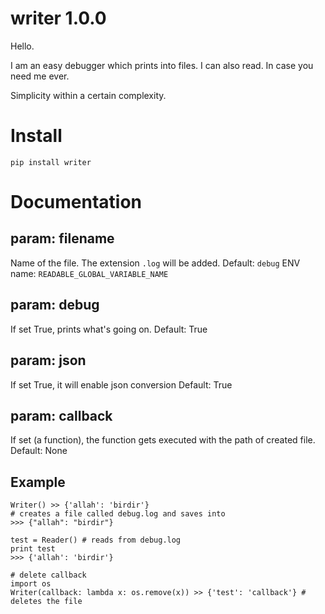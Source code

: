 # writer 1.0.0

Hello.

I am an easy debugger which prints into files. I can also read. In case you need me ever.

Simplicity within a certain complexity.

# Install

`pip install writer`

# Documentation

## param: filename

Name of the file. The extension `.log` will be added. 
Default: `debug`
ENV name: `READABLE_GLOBAL_VARIABLE_NAME`

## param: debug

If set True, prints what's going on.
Default: True

## param: json

If set True, it will enable json conversion
Default: True

## param: callback

If set (a function), the function gets executed with the path of created file.
Default: None


## Example

```code=python
Writer() >> {'allah': 'birdir'}
# creates a file called debug.log and saves into
>>> {"allah": "birdir"}

test = Reader() # reads from debug.log
print test
>>> {'allah': 'birdir'}

# delete callback
import os
Writer(callback: lambda x: os.remove(x)) >> {'test': 'callback'} # deletes the file
```
